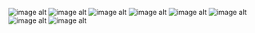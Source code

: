 ![image alt](https://github.com/RutherfordX0/Website-For-App/blob/1562cfc1c861deb663f4603e772521781604f5a7/WhatsApp%20Image%202024-10-03%20at%2012.44.40_98c07f1b.jpg)
![image alt](https://github.com/RutherfordX0/Website-For-App/blob/d41c6cbf02a9945336f3402f0ed568c8daa5d3bd/Project%20Poster.png)
![image alt](https://github.com/RutherfordX0/Website-For-App/blob/6c94569d958f8158c1d78276c03c6d3e211668f9/abstract.png)
![image alt]()
![image alt]()
![image alt]()
![image alt]()
![image alt]()
